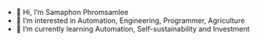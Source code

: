 - 👋 Hi, I’m Samaphon Phromsamlee
- 👀 I’m interested in Automation, Engineering, Programmer, Agriculture
- 🌱 I’m currently learning Automation, Self-sustainability and Investment
<!---
- 💞️ I’m looking to collaborate on ...
- 📫 How to reach me ...


sample325/sample325 is a ✨ special ✨ repository because its `README.md` (this file) appears on your GitHub profile.
You can click the Preview link to take a look at your changes.
--->
